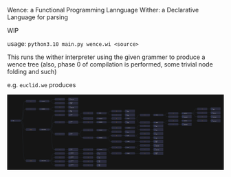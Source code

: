 Wence:  a Functional Programming Lannguage
Wither: a Declarative Language for parsing

WIP

usage: `python3.10 main.py wence.wi <source>`

This runs the wither interpreter using the given grammer to produce a wence tree (also, phase 0 of compilation is performed, some trivial node folding and such)

e.g. `euclid.we` produces

![this graph](images/euclid.png)
